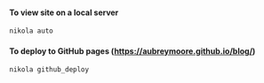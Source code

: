 #### To view site on a local server
~~~sh
nikola auto
~~~

#### To deploy to GitHub pages (<https://aubreymoore.github.io/blog/>)
~~~sh
nikola github_deploy
~~~
